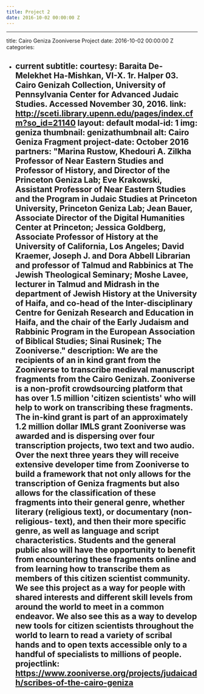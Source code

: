 ```yaml
---
title: Project 2
date: 2016-10-02 00:00:00 Z
---
```


---
title: Cairo Geniza Zooniverse Project
date: 2016-10-02 00:00:00 Z
categories:
- current
subtitle:
courtesy: Baraita De-Melekhet Ha-Mishkan, VI-X. 1r. Halper 03. Cairo Genizah Collection,
  University of Pennsylvania Center for Advanced Judaic Studies. Accessed November
  30, 2016.
link: http://sceti.library.upenn.edu/pages/index.cfm?so_id=21140
layout: default
modal-id: 1
img: geniza
thumbnail: genizathumbnail
alt: Cairo Geniza Fragment
project-date: October 2016
partners: "Marina Rustow, Khedouri A. Zilkha Professor of Near Eastern Studies and
  Professor of History, and Director of the Princeton Geniza Lab; Eve Krakowski, Assistant
  Professor of Near Eastern Studies and the Program in Judaic Studies at Princeton
  University, Princeton Geniza Lab; Jean Bauer, Associate Director of the Digital
  Humanities Center at Princeton; Jessica Goldberg, Associate Professor of History
  at the University of California, Los Angeles;  David Kraemer, Joseph J. and Dora
  Abbell Librarian and professor of Talmud and Rabbinics at The Jewish Theological
  Seminary; Moshe Lavee, lecturer in Talmud and Midrash in the department of Jewish
  History at the University of Haifa, and co-head of the Inter-disciplinary Centre
  for Genizah Research and Education in Haifa, and the chair of the Early Judaism
  and Rabbinic Program in the European Association of Biblical Studies; Sinai Rusinek;
  The Zooniverse."
description: We are the recipients of an in kind grant from the Zooniverse to transcribe
  medieval manuscript fragments from the Cairo Genizah. Zooniverse is a non-profit
  crowdsourcing platform that has over 1.5 million 'citizen scientists' who will help
  to work on transcribing these fragments. The in-kind grant is part of an approximately
  1.2 million dollar IMLS grant Zooniverse was awarded and is dispersing over four
  transcription projects, two text and two audio. Over the next three years they will
  receive extensive developer time from Zooniverse to build a framework that not only
  allows for the transcription of Geniza fragments but also allows for the classification
  of these fragments into their general genre, whether literary (religious text),
  or documentary (non-religious- text), and then their more specific genre, as well
  as language and script characteristics. Students and the general public also will
  have the opportunity to benefit from encountering these fragments online and from
  learning how to transcribe them as members of this citizen scientist community.
  We see this project as a way for people with shared interests and different skill
  levels from around the world to meet in a common endeavor. We also see this as a
  way to develop new tools for citizen scientists throughout the world to learn to
  read a variety of scribal hands and to open texts accessible only to a handful of
  specialists to millions of people.
  projectlink:
  https://www.zooniverse.org/projects/judaicadh/scribes-of-the-cairo-geniza
  ---
